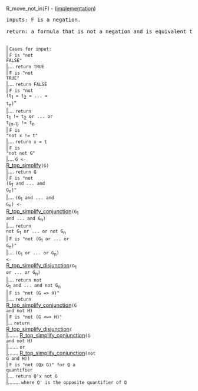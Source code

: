 R\_move\_not\_in(F) - ([implementation](http://code.google.com/p/aic-expresso/source/browse/trunk/src/main/java/com/sri/ai/grinder/library/equality/cardinality/direct/core/MoveNotIn.java))
<pre>
inputs: F is a negation.<br>
return: a formula that is not a negation and is equivalent to "F"<br>
</pre>
| `Cases for input:`<br>
| <code>F is "not FALSE"</code><br>
|.... <code>return TRUE</code><br>
| <code>F is "not TRUE"</code><br>
|.... <code>return FALSE</code><br>
| <code>F is "not (t</code><sub>1</sub><code> = t</code><sub>2</sub><code> = ... = t</code><sub>n</sub><code>)</code>"<br>
|.... <code>return t</code><sub>1</sub><code> != t</code><sub>2</sub><code> or ... or t</code><sub>{n-1}</sub><code> != t</code><sub>n</sub><br>
| <code>F is "not x != t"</code><br>
|.... <code>return x = t</code><br>
| <code>F is "not not G"</code><br>
|.... <code>G &lt;- </code><a href='RewriterTopSimplify.md'>R_top_simplify</a><code>(G)</code><br>
|.... <code>return G</code><br>
| <code>F is "not (G</code><sub>1</sub><code> and ... and G</code><sub>n</sub><code>)"</code><br>
|.... <code>(G</code><sub>1</sub><code> and ... and G</code><sub>n</sub><code>) &lt;- </code><a href='RewriterTopSimplifyConjunction.md'>R_top_simplify_conjunction</a><code>(G</code><sub>1</sub><code> and ... and G</code><sub>n</sub><code>)</code><br>
|.... <code>return not G</code><sub>1</sub><code> or ... or not G</code><sub>n</sub><br>
| <code>F is "not (G</code><sub>1</sub><code> or ... or G</code><sub>n</sub><code>)"</code><br>
|.... <code>(G</code><sub>1</sub><code> or ... or G</code><sub>n</sub><code>) &lt;- </code><a href='RewriterTopSimplifyDisjunction.md'>R_top_simplify_disjunction</a><code>(G</code><sub>1</sub><code> or ... or G</code><sub>n</sub><code>)</code><br>
|.... <code>return not G</code><sub>1</sub><code> and ... and not G</code><sub>n</sub><br>
| <code>F is "not (G =&gt; H)"</code><br>
|.... <code>return </code><a href='RewriterTopSimplifyConjunction.md'>R_top_simplify_conjunction</a><code>(G and not H)</code><br>
| <code>F is "not (G &lt;=&gt; H)"</code><br>
|... <code>return </code><a href='RewriterTopSimplifyDisjunction.md'>R_top_simplify_disjunction</a><code>(</code><br>
|....... <a href='RewriterTopSimplifyConjunction.md'>R_top_simplify_conjunction</a><code>(G and not H)</code><br>
|....... <code>or</code><br>
|....... <a href='RewriterTopSimplifyConjunction.md'>R_top_simplify_conjunction</a><code>(not G and H))</code><br>
| <code>F is "not (Qx G)" for Q a quantifier</code><br>
|.... <code>return Q'x not G</code><br>
|........ <code>where Q' is the opposite quantifier of Q</code><br>